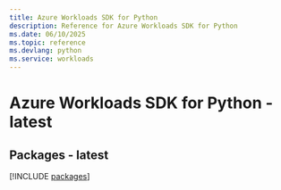 ```yaml
---
title: Azure Workloads SDK for Python
description: Reference for Azure Workloads SDK for Python
ms.date: 06/10/2025
ms.topic: reference
ms.devlang: python
ms.service: workloads
---
```

# Azure Workloads SDK for Python - latest
## Packages - latest
[!INCLUDE [packages](workloads-index.md)]